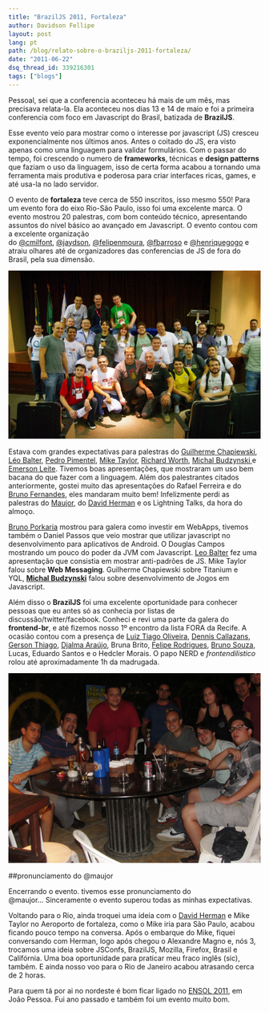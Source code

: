 ```yaml
---
title: "BrazilJS 2011, Fortaleza"
author: Davidson Fellipe
layout: post
lang: pt
path: /blog/relato-sobre-o-braziljs-2011-fortaleza/
date: "2011-06-22"
dsq_thread_id: 339216301
tags: ["blogs"]
---
```


Pessoal, sei que a conferencia aconteceu há mais de um mês, mas precisava relata-la. Ela aconteceu nos dias 13 e 14 de maio e foi a primeira conferencia com foco em Javascript do Brasil, batizada de **BrazilJS**.

Esse evento veio para mostrar como o interesse por javascript (JS) cresceu exponencialmente nos últimos anos. Antes o coitado do JS, era visto apenas como uma linguagem para validar formulários. Com o passar do tempo, foi crescendo o numero de **frameworks**, técnicas e **design patterns** que faziam o uso da linguagem, isso de certa forma acabou a tornando uma ferramenta mais produtiva e poderosa para criar interfaces ricas, games, e até usa-la no lado servidor.

O evento de **fortaleza** teve cerca de 550 inscritos, isso mesmo 550! Para um evento fora do eixo Rio-São Paulo, isso foi uma excelente marca. O evento mostrou 20 palestras, com bom conteúdo técnico, apresentando assuntos do nível básico ao avançado em Javascript. O evento contou com a excelente organização do [@cmilfont][1], [@jaydson][2], [@felipenmoura][3], [@fbarroso][4] e [@henriquegogo][5] e atraiu olhares até de organizadores das conferencias de JS de fora do Brasil, pela sua dimensão.

[1]: http://twitter.com/#!/cmilfont
[2]: http://twitter.com/#!/jaydson
[3]: http://twitter.com/felipenmoura "Felipe Nascimento"
[4]: http://twitter.com/fbarroso "Barroso"
[5]: http://twitter.com/henriquegogo "Henrique Gogo"

![](./galera-braziljs-2011.jpg)

Estava com grandes expectativas para palestras do [Guilherme Chapiewski][7], [Léo Balter][8], [Pedro Pimentel][9], [Mike Taylor][10], [Richard Worth][11], [Michal Budzynski ][12]e [Emerson Leite][13]. Tivemos boas apresentações, que mostraram um uso bem bacana do que fazer com a linguagem. Além dos palestrantes citados anteriormente, gostei muito das apresentações do Rafael Ferreira e do [Bruno Fernandes][14], eles mandaram muito bem! Infelizmente perdi as palestras do [Maujor][15], do [David Herman][16] e os Lightning Talks, da hora do almoço.

[7]: http://twitter.com/#!/gchapiewski
[8]: http://twitter.com/#!/leobalter
[9]: http://twitter.com/#!/zukunftsalick
[10]: http://twitter.com/#!/miketaylr
[11]: http://twitter.com/#!/rworth
[12]: http://twitter.com/#!/michalbe
[13]: http://codificando.com/
[14]: http://twitter.com/#!/Porkaria
[15]: http://twitter.com/#!/maujor
[16]: http://twitter.com/#!/LittleCalculist

[Bruno Porkaria][17] mostrou para galera como investir em WebApps, tivemos também o Daniel Passos que veio mostrar que utilizar javascript no desenvolvimento para aplicativos de Android. O Douglas Campos mostrando um pouco do poder da JVM com Javascript. [Leo Balter][18] fez uma apresentação que consistia em mostrar anti-padrões de JS. Mike Taylor falou sobre **Web Messaging**. Guilherme Chapiewski sobre Titanium e YQL, **[Michal Budzynski][12]** falou sobre desenvolvimento de Jogos em Javascript.

[17]: http://twitter.com/#!/porkaria
[18]: http://leobalter.net/

Além disso o **BrazilJS** foi uma excelente oportunidade para conhecer pessoas que eu antes só as conhecia por listas de discussão/twitter/facebook. Conheci e revi uma parte da galera do **frontend-br**, e até fizemos nosso 1º encontro da lista FORA da Recife. A ocasião contou com a presença de [Luiz Tiago Oliveira][19], [Dennis Callazans][20], [Gerson Thiago][21], [Djalma Araújo][22], Bruna Brito, [Felipe Rodrigues][23], [Bruno Souza][24], Lucas, Eduardo Santos e o Hedcler Morais. O papo NERD e _frontendilistico_ rolou até aproximadamente 1h da madrugada.

[19]: http://twitter.com/#!/luiztiago
[20]: http://twitter.com/#!/dannnish
[21]: http://twitter.com/#!/gersonthiago
[22]: http://twitter.com/#!/djalmaaraujo
[23]: http://twitter.com/#!/feliperodrigues
[24]: http://twitter.com/#!/brunosouza

![](./pernambuco-braziljs-2011.jpg)

##pronunciamento do @maujor

Encerrando o evento. tivemos esse pronunciamento do @maujor… Sinceramente o evento superou todas as minhas expectativas.

Voltando para o Rio, ainda troquei uma ideia com o [David Herman][26] e Mike Taylor no Aeroporto de fortaleza, como o Mike iria para São Paulo, acabou ficando pouco tempo na conversa. Após o embarque do Mike, fiquei conversando com Herman, logo após chegou o Alexandre Magno e, nós 3, trocamos uma ideia sobre JSConfs, BrazilJS, Mozilla, Firefox, Brasil e Califórnia. Uma boa oportunidade para praticar meu fraco inglês (sic), também. E ainda nosso voo para o Rio de Janeiro acabou atrasando cerca de 2 horas.

[26]: http://twitter.com/#!/littlecalculist

Para quem tá por ai no nordeste é bom ficar ligado no [ENSOL 2011][27], em João Pessoa. Fui ano passado e também foi um evento muito bom.

[27]: http://www.ensol.org.br/
